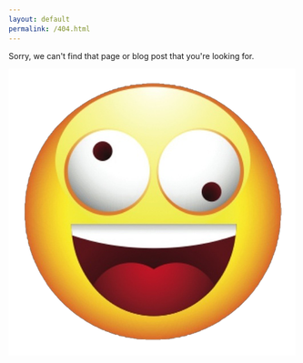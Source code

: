 ```yaml
---
layout: default
permalink: /404.html
---
```


Sorry, we can't find that page or blog post that you're looking for.

![logo](/images/404.png "blog logo")